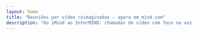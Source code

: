 ```yaml
---
layout: home
title: "Reuniões por vídeo reimaginadas — agora em mind.com"
description: "Do iMind ao InterMIND: chamadas de vídeo com foco na voz e interpretação em tempo real com IA."
---
```


<HeroSection
  title="Reuniões por vídeo reimaginadas <br>— agora em **mind.com**"
  text="Do iMind ao InterMIND: chamadas de vídeo com foco na voz e tradução de fala ao vivo.">
<NavButton buttonLabel="Saiba Mais" buttonClass="brand" to="/" />
<NavButton buttonLabel="Assistente" buttonClass="alt" to="/chat" eventName="chat_assistant" />
</HeroSection>

<br>
<VideoPlayer src="/promo/demo-en-mx.mp4" />